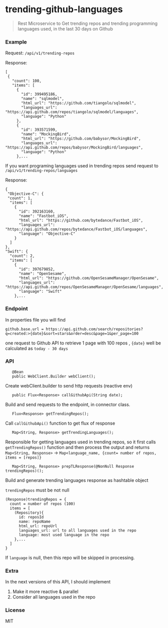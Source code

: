 # trending-github-languages
 
 > Rest Microservice to Get trending repos and trending programming languages used, in the last 30 days on Github

### Example

 Request: `/api/v1/trending-repos`
 
 Response:
 ```
[
  {
    "count": 100,
    "items": [
      {
        "id": 399495186,
        "name": "sqlmodel",
        "html_url": "https://github.com/tiangolo/sqlmodel",
        "languages_url": "https://api.github.com/repos/tiangolo/sqlmodel/languages",
        "language": "Python"
      },
      {
        "id": 393571599,
        "name": "MockingBird",
        "html_url": "https://github.com/babysor/MockingBird",
        "languages_url": "https://api.github.com/repos/babysor/MockingBird/languages",
        "language": "Python"
      },...
```

If you want programing languages used in trending repos send request to `/api/v1/trending-repos/languages`
 
 Response:
 ```
{
  "Objective-C": {
  "count": 1,
   "items": [
     {
       "id": 392163160,
       "name": "Fastbot_iOS",
       "html_url": "https://github.com/bytedance/Fastbot_iOS",
       "languages_url": "https://api.github.com/repos/bytedance/Fastbot_iOS/languages",
       "language": "Objective-C"
     }
   ]
 },
 "Swift": {
   "count": 2,
   "items": [
     {
       "id": 397679852,
       "name": "OpenSesame",
       "html_url": "https://github.com/OpenSesameManager/OpenSesame",
       "languages_url": "https://api.github.com/repos/OpenSesameManager/OpenSesame/languages",
       "language": "Swift"
     },...
 ```
 ### Endpoint
 
 In properties file you will find 
 
 `github.base.url = https://api.github.com/search/repositories?q=created:>{date}&sort=stars&order=desc&page=1&per_page=100`
 
 one request to Github API to retrieve 1 page with 100 repos 
 , `{date}` well be calculated as `today - 30 days`
 
 ### API
 
 ``` 
    @Bean
    public WebClient.Builder webClient();
 ```
 Create webClient.builder to send http requests (reactive env)
 
 ```
    public Flux<Response> callGithubApi(String date);
 ```
 Build and send requests to the endpoint, in connector class.
 
 ``` 
    Flux<Response> getTrendingRepos(); 
 ```
 Call `callGithubApi()` function to get flux of response
 
 ```
    Map<String, Response> getTrendingLanguages();
 ```
 Responsible for getting languages used in trending repos, so it first calls `getTrendingRepos()` function and then process
 the output and returns `Map<String, Response>` -> `Map<language_name, {count= number of repos, items = [repos]}`
 
 ```
    Map<String, Response> prepTLResponse(@NonNull Response trendingRepos)();
 ```
 Build and generate trending languages response as hashtable object
 
 `trendingRepos` must be not null
 
 ```
(Response)trendingRepos = {
   count = number of repos (100)
   items = [
     (Repository){
       id: reposId
       name: repoName
       html_url: repoUrl
       languages_url: url to all languages used in the repo
       language: most used language in the repo
     },...
   ]
}
 ```
 
 If `language` is null, then this repo will be skipped in processing.
 
 ### Extra
 In the next versions of this API, I should implement

 1.  Make it more reactive & parallel
 2.  Consider all languages used in the repo

### License
MIT

